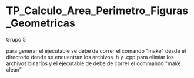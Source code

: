 # TP_Calculo_Area_Perimetro_Figuras_Geometricas
Grupo 5

para generar el ejecutable se debe de correr el comando "make" desde el directorio donde se encuentran los archivos .h y .cpp
para elimiar los archivos binarios y el ejecutable de debe de correr el commando "make clean"